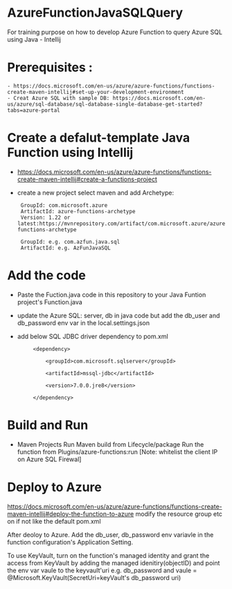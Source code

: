 # AzureFunctionJavaSQLQuery
For training purpose on how to develop Azure Function to query Azure SQL using Java - Intellij

# Prerequisites : 
	- https://docs.microsoft.com/en-us/azure/azure-functions/functions-create-maven-intellij#set-up-your-development-environment
	- Creat Azure SQL with sample DB: https://docs.microsoft.com/en-us/azure/sql-database/sql-database-single-database-get-started?tabs=azure-portal
  
# Create a defalut-template Java Function using Intellij
 - https://docs.microsoft.com/en-us/azure/azure-functions/functions-create-maven-intellij#create-a-functions-project
 - create a new project
        select maven and add Archetype:
	
        GroupId: com.microsoft.azure
        ArtifactId: azure-functions-archetype
        Version: 1.22 or latest:https://mvnrepository.com/artifact/com.microsoft.azure/azure-functions-archetype

        GroupId: e.g. com.azfun.java.sql
        ArtifactId: e.g. AzFunJavaSQL

# Add the code
- Paste the Fuction.java code in this repository to your Java Funtion project's Function.java
- update the Azure SQL: server, db in java code but add the db_user and db_password env var in the local.settings.json
- add below SQL JDBC driver dependency to pom.xml

           <dependency>
	   
               <groupId>com.microsoft.sqlserver</groupId>
	       
               <artifactId>mssql-jdbc</artifactId>
	       
               <version>7.0.0.jre8</version>
	       
           </dependency>
          
# Build and Run
- Maven Projects
    Run Maven build from Lifecycle/package
    Run the function from Plugins/azure-functions:run   [Note: whitelist the client IP on Azure SQL Firewal]
    
# Deploy to Azure
https://docs.microsoft.com/en-us/azure/azure-functions/functions-create-maven-intellij#deploy-the-function-to-azure
modify the resource group etc on if not like the default pom.xml

After deoloy to Azure.  Add the db_user, db_password env variavle in the function configuration's Application Setting.

To use KeyVault, turn on the function's managed identity and grant the access from KeyVault by adding the managed idenitiry(objectID) and point the env var vaule to the keyvault'uri e.g. db_password and vaule = @Microsoft.KeyVault(SecretUri=keyVault's db_password uri)
  

